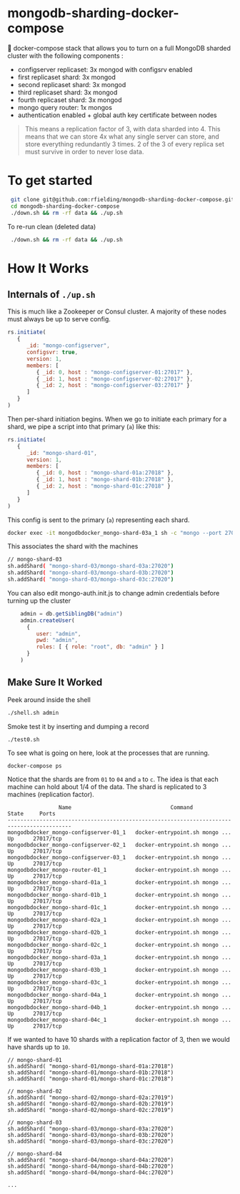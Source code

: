 # mongodb-sharding-docker-compose

:whale: docker-compose stack that allows you to turn on a full MongoDB sharded cluster with the following components :

 * configserver replicaset: 3x mongod with configsrv enabled 
 * first replicaset shard: 3x mongod 
 * second replicaset shard: 3x mongod
 * third replicaset shard: 3x mongod
 * fourth replicaset shard: 3x mongod
 * mongo query router: 1x mongos
 * authentication enabled + global auth key certificate between nodes

> This means a replication factor of 3, with data sharded into 4.  This means that we can store 4x what any single server can store, and store everything redundantly 3 times.  2 of the 3 of every replica set must survive in order to never lose data.

# To get started

```bash
 git clone git@github.com:rfielding/mongodb-sharding-docker-compose.git
 cd mongodb-sharding-docker-compose
 ./down.sh && rm -rf data && ./up.sh 
```

To re-run clean (deleted data)

```bash
 ./down.sh && rm -rf data && ./up.sh 
```

# How It Works

## Internals of `./up.sh`

This is much like a Zookeeper or Consul cluster.  A majority of these nodes must always be up to serve config.

```javascript
rs.initiate(
   {
      _id: "mongo-configserver",
      configsvr: true,
      version: 1,
      members: [
         { _id: 0, host : "mongo-configserver-01:27017" },
         { _id: 1, host : "mongo-configserver-02:27017" },
         { _id: 2, host : "mongo-configserver-03:27017" }
      ]
   }
)
```


Then per-shard initiation begins.  When we go to initiate each primary for a shard, we pipe a script into that primary (`a`) like this:

```javascript
rs.initiate(
   {
      _id: "mongo-shard-01",
      version: 1,
      members: [
         { _id: 0, host : "mongo-shard-01a:27018" },
         { _id: 1, host : "mongo-shard-01b:27018" },
         { _id: 2, host : "mongo-shard-01c:27018" }
      ]
   }
)
```

This config is sent to the primary (`a`) representing each shard.

```bash
docker exec -it mongodbdocker_mongo-shard-03a_1 sh -c "mongo --port 27020 < /mongo-shard-03.init.js"
```

This associates the shard with the machines

```bash
// mongo-shard-03
sh.addShard( "mongo-shard-03/mongo-shard-03a:27020")
sh.addShard( "mongo-shard-03/mongo-shard-03b:27020")
sh.addShard( "mongo-shard-03/mongo-shard-03c:27020")
```

You can also edit mongo-auth.init.js to change admin credentials before turning up the cluster

```javascript
    admin = db.getSiblingDB("admin")
    admin.createUser(
      {
         user: "admin",
         pwd: "admin",
         roles: [ { role: "root", db: "admin" } ] 
      }
    )
```

## Make Sure It Worked

Peek around inside the shell

```bash
./shell.sh admin
```

Smoke test it by inserting and dumping a record

```bash
./test0.sh
```  

To see what is going on here, look at the processes that are running.

```
docker-compose ps
```

Notice that the shards are from `01` to `04` and `a` to `c`.  The idea is that each machine
can hold about 1/4 of the data.  The shard is replicated to 3 machines (replication factor).

```
                Name                               Command               State     Ports  
------------------------------------------------------------------------------------------
mongodbdocker_mongo-configserver-01_1   docker-entrypoint.sh mongo ...   Up      27017/tcp
mongodbdocker_mongo-configserver-02_1   docker-entrypoint.sh mongo ...   Up      27017/tcp
mongodbdocker_mongo-configserver-03_1   docker-entrypoint.sh mongo ...   Up      27017/tcp
mongodbdocker_mongo-router-01_1         docker-entrypoint.sh mongo ...   Up      27017/tcp
mongodbdocker_mongo-shard-01a_1         docker-entrypoint.sh mongo ...   Up      27017/tcp
mongodbdocker_mongo-shard-01b_1         docker-entrypoint.sh mongo ...   Up      27017/tcp
mongodbdocker_mongo-shard-01c_1         docker-entrypoint.sh mongo ...   Up      27017/tcp
mongodbdocker_mongo-shard-02a_1         docker-entrypoint.sh mongo ...   Up      27017/tcp
mongodbdocker_mongo-shard-02b_1         docker-entrypoint.sh mongo ...   Up      27017/tcp
mongodbdocker_mongo-shard-02c_1         docker-entrypoint.sh mongo ...   Up      27017/tcp
mongodbdocker_mongo-shard-03a_1         docker-entrypoint.sh mongo ...   Up      27017/tcp
mongodbdocker_mongo-shard-03b_1         docker-entrypoint.sh mongo ...   Up      27017/tcp
mongodbdocker_mongo-shard-03c_1         docker-entrypoint.sh mongo ...   Up      27017/tcp
mongodbdocker_mongo-shard-04a_1         docker-entrypoint.sh mongo ...   Up      27017/tcp
mongodbdocker_mongo-shard-04b_1         docker-entrypoint.sh mongo ...   Up      27017/tcp
mongodbdocker_mongo-shard-04c_1         docker-entrypoint.sh mongo ...   Up      27017/tcp
```

If we wanted to have 10 shards with a replication factor of 3, then we would have shards up to `10`.

```
// mongo-shard-01
sh.addShard( "mongo-shard-01/mongo-shard-01a:27018")
sh.addShard( "mongo-shard-01/mongo-shard-01b:27018")
sh.addShard( "mongo-shard-01/mongo-shard-01c:27018")

// mongo-shard-02
sh.addShard( "mongo-shard-02/mongo-shard-02a:27019")
sh.addShard( "mongo-shard-02/mongo-shard-02b:27019")
sh.addShard( "mongo-shard-02/mongo-shard-02c:27019")

// mongo-shard-03
sh.addShard( "mongo-shard-03/mongo-shard-03a:27020")
sh.addShard( "mongo-shard-03/mongo-shard-03b:27020")
sh.addShard( "mongo-shard-03/mongo-shard-03c:27020")

// mongo-shard-04
sh.addShard( "mongo-shard-04/mongo-shard-04a:27020")
sh.addShard( "mongo-shard-04/mongo-shard-04b:27020")
sh.addShard( "mongo-shard-04/mongo-shard-04c:27020")

...
```

